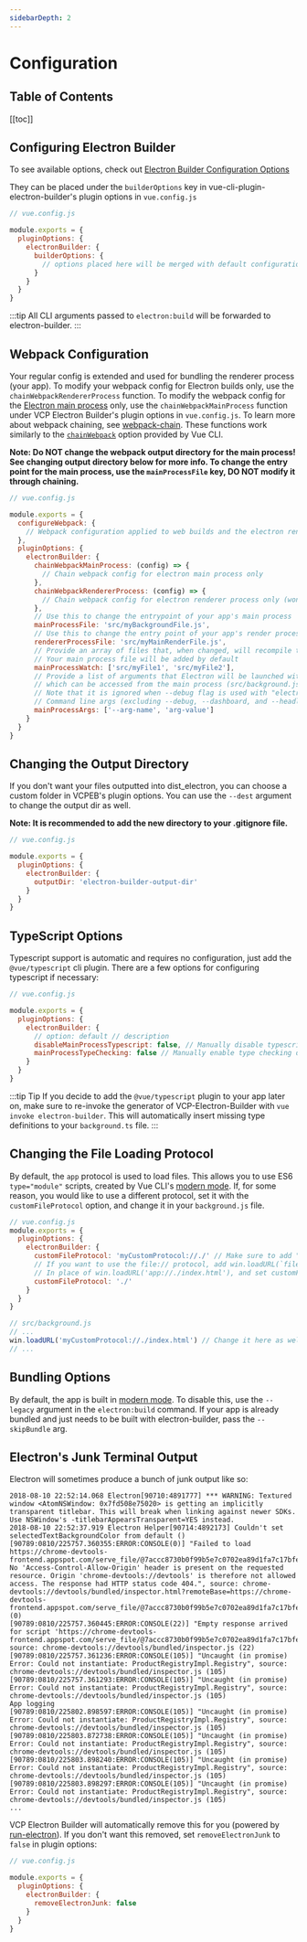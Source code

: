 ```yaml
---
sidebarDepth: 2
---
```


# Configuration

## Table of Contents

[[toc]]

## Configuring Electron Builder

To see available options, check out [Electron Builder Configuration Options](https://www.electron.build/configuration/configuration)

They can be placed under the `builderOptions` key in vue-cli-plugin-electron-builder's plugin options in `vue.config.js`

```javascript
// vue.config.js

module.exports = {
  pluginOptions: {
    electronBuilder: {
      builderOptions: {
        // options placed here will be merged with default configuration and passed to electron-builder
      }
    }
  }
}
```

:::tip
All CLI arguments passed to `electron:build` will be forwarded to electron-builder.
:::

## Webpack Configuration

Your regular config is extended and used for bundling the renderer process (your app). To modify your webpack config for Electron builds only, use the `chainWebpackRendererProcess` function. To modify the webpack config for the [Electron main process](https://electronjs.org/docs/tutorial/application-architecture#main-and-renderer-processes) only, use the `chainWebpackMainProcess` function under VCP Electron Builder's plugin options in `vue.config.js`. To learn more about webpack chaining, see [webpack-chain](https://github.com/mozilla-neutrino/webpack-chain). These functions work similarly to the [`chainWebpack`](https://cli.vuejs.org/config/#chainwebpack) option provided by Vue CLI.

**Note: Do NOT change the webpack output directory for the main process! See changing output directory below for more info. To change the entry point for the main process, use the `mainProcessFile` key, DO NOT modify it through chaining.**

```javascript
// vue.config.js

module.exports = {
  configureWebpack: {
    // Webpack configuration applied to web builds and the electron renderer process
  },
  pluginOptions: {
    electronBuilder: {
      chainWebpackMainProcess: (config) => {
        // Chain webpack config for electron main process only
      },
      chainWebpackRendererProcess: (config) => {
        // Chain webpack config for electron renderer process only (won't be applied to web builds)
      },
      // Use this to change the entrypoint of your app's main process
      mainProcessFile: 'src/myBackgroundFile.js',
      // Use this to change the entry point of your app's render process. default src/[main|index].[js|ts]
      rendererProcessFile: 'src/myMainRenderFile.js',
      // Provide an array of files that, when changed, will recompile the main process and restart Electron
      // Your main process file will be added by default
      mainProcessWatch: ['src/myFile1', 'src/myFile2'],
      // Provide a list of arguments that Electron will be launched with during "electron:serve",
      // which can be accessed from the main process (src/background.js).
      // Note that it is ignored when --debug flag is used with "electron:serve", as you must launch Electron yourself
      // Command line args (excluding --debug, --dashboard, and --headless) are passed to Electron as well
      mainProcessArgs: ['--arg-name', 'arg-value']
    }
  }
}
```

## Changing the Output Directory

If you don't want your files outputted into dist_electron, you can choose a custom folder in VCPEB's plugin options. You can use the `--dest` argument to change the output dir as well.

**Note: It is recommended to add the new directory to your .gitignore file.**

```javascript
// vue.config.js

module.exports = {
  pluginOptions: {
    electronBuilder: {
      outputDir: 'electron-builder-output-dir'
    }
  }
}
```

## TypeScript Options

Typescript support is automatic and requires no configuration, just add the `@vue/typescript` cli plugin. There are a few options for configuring typescript if necessary:

```javascript
// vue.config.js

module.exports = {
  pluginOptions: {
    electronBuilder: {
      // option: default // description
      disableMainProcessTypescript: false, // Manually disable typescript plugin for main process. Enable if you want to use regular js for the main process (src/background.js by default).
      mainProcessTypeChecking: false // Manually enable type checking during webpck bundling for background file.
    }
  }
}
```

:::tip Tip
If you decide to add the `@vue/typescript` plugin to your app later on, make sure to re-invoke the generator of VCP-Electron-Builder with `vue invoke electron-builder`. This will automatically insert missing type definitions to your `background.ts` file.
:::

## Changing the File Loading Protocol

By default, the `app` protocol is used to load files. This allows you to use ES6 `type="module"` scripts, created by Vue CLI's [modern mode](https://cli.vuejs.org/guide/browser-compatibility.html#modern-mode). If, for some reason, you would like to use a different protocol, set it with the `customFileProtocol` option, and change it in your `background.js` file.

```javascript
// vue.config.js
module.exports = {
  pluginOptions: {
    electronBuilder: {
      customFileProtocol: 'myCustomProtocol://./' // Make sure to add "./" to the end of the protocol
      // If you want to use the file:// protocol, add win.loadURL(`file://${__dirname}/index.html`) to your main process file
      // In place of win.loadURL('app://./index.html'), and set customFileProtocol to './'
      customFileProtocol: './'
    }
  }
}

// src/background.js
// ...
win.loadURL('myCustomProtocol://./index.html') // Change it here as well
// ...
```

## Bundling Options

By default, the app is built in [modern mode](https://cli.vuejs.org/guide/browser-compatibility.html#modern-mode). To disable this, use the `--legacy` argument in the `electron:build` command. If your app is already bundled and just needs to be built with electron-builder, pass the `--skipBundle` arg.

## Electron's Junk Terminal Output

Electron will sometimes produce a bunch of junk output like so:

```
2018-08-10 22:52:14.068 Electron[90710:4891777] *** WARNING: Textured window <AtomNSWindow: 0x7fd508e75020> is getting an implicitly transparent titlebar. This will break when linking against newer SDKs. Use NSWindow's -titlebarAppearsTransparent=YES instead.
2018-08-10 22:52:37.919 Electron Helper[90714:4892173] Couldn't set selectedTextBackgroundColor from default ()
[90789:0810/225757.360355:ERROR:CONSOLE(0)] "Failed to load https://chrome-devtools-frontend.appspot.com/serve_file/@7accc8730b0f99b5e7c0702ea89d1fa7c17bfe33/product_registry_impl/product_registry_impl_module.js: No 'Access-Control-Allow-Origin' header is present on the requested resource. Origin 'chrome-devtools://devtools' is therefore not allowed access. The response had HTTP status code 404.", source: chrome-devtools://devtools/bundled/inspector.html?remoteBase=https://chrome-devtools-frontend.appspot.com/serve_file/@7accc8730b0f99b5e7c0702ea89d1fa7c17bfe33/&can_dock=true&toolbarColor=rgba(223,223,223,1)&textColor=rgba(0,0,0,1)&experiments=true (0)
[90789:0810/225757.360445:ERROR:CONSOLE(22)] "Empty response arrived for script 'https://chrome-devtools-frontend.appspot.com/serve_file/@7accc8730b0f99b5e7c0702ea89d1fa7c17bfe33/product_registry_impl/product_registry_impl_module.js'", source: chrome-devtools://devtools/bundled/inspector.js (22)
[90789:0810/225757.361236:ERROR:CONSOLE(105)] "Uncaught (in promise) Error: Could not instantiate: ProductRegistryImpl.Registry", source: chrome-devtools://devtools/bundled/inspector.js (105)
[90789:0810/225757.361293:ERROR:CONSOLE(105)] "Uncaught (in promise) Error: Could not instantiate: ProductRegistryImpl.Registry", source: chrome-devtools://devtools/bundled/inspector.js (105)
App logging
[90789:0810/225802.898597:ERROR:CONSOLE(105)] "Uncaught (in promise) Error: Could not instantiate: ProductRegistryImpl.Registry", source: chrome-devtools://devtools/bundled/inspector.js (105)
[90789:0810/225803.872738:ERROR:CONSOLE(105)] "Uncaught (in promise) Error: Could not instantiate: ProductRegistryImpl.Registry", source: chrome-devtools://devtools/bundled/inspector.js (105)
[90789:0810/225803.898240:ERROR:CONSOLE(105)] "Uncaught (in promise) Error: Could not instantiate: ProductRegistryImpl.Registry", source: chrome-devtools://devtools/bundled/inspector.js (105)
[90789:0810/225803.898297:ERROR:CONSOLE(105)] "Uncaught (in promise) Error: Could not instantiate: ProductRegistryImpl.Registry", source: chrome-devtools://devtools/bundled/inspector.js (105)
...
```

VCP Electron Builder will automatically remove this for you (powered by [run-electron](https://github.com/sindresorhus/run-electron)). If you don't want this removed, set `removeElectronJunk` to `false` in plugin options:

```javascript
// vue.config.js

module.exports = {
  pluginOptions: {
    electronBuilder: {
      removeElectronJunk: false
    }
  }
}
```
